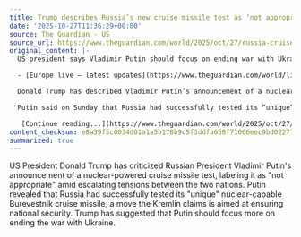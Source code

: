 ```yaml
---
title: Trump describes Russia’s new cruise missile test as ‘not appropriate’
date: '2025-10-27T11:36:29+00:00'
source: The Guardian - US
source_url: https://www.theguardian.com/world/2025/oct/27/russia-cruise-missile-test-trump-putin
original_content: |-
  US president says Vladimir Putin should focus on ending war with Ukraine rather than testing missiles

  - [Europe live – latest updates](https://www.theguardian.com/world/live/2025/oct/27/lithuania-airport-russia-belarus-viktor-orban-pope-leo-europe-live-news-updates)

  Donald Trump has described Vladimir Putin’s announcement of a nuclear-powered cruise missile test as “not appropriate” amid growing tensions between Moscow and Washington.

  Putin said on Sunday that Russia had successfully tested its “unique” nuclear-capable Burevestnik cruise missile, which the Kremlin described as part of efforts to “ensure the country’s national security”.

   [Continue reading...](https://www.theguardian.com/world/2025/oct/27/russia-cruise-missile-test-trump-putin)
content_checksum: e8a39f5c0034d01a1a5b178b9c5f3ddfa658f71066eec9bd02277afe1060aaf4
summarized: true
---
```


US President Donald Trump has criticized Russian President Vladimir Putin's announcement of a nuclear-powered cruise missile test, labeling it as "not appropriate" amid escalating tensions between the two nations. Putin revealed that Russia had successfully tested its "unique" nuclear-capable Burevestnik cruise missile, a move the Kremlin claims is aimed at ensuring national security. Trump has suggested that Putin should focus more on ending the war with Ukraine.